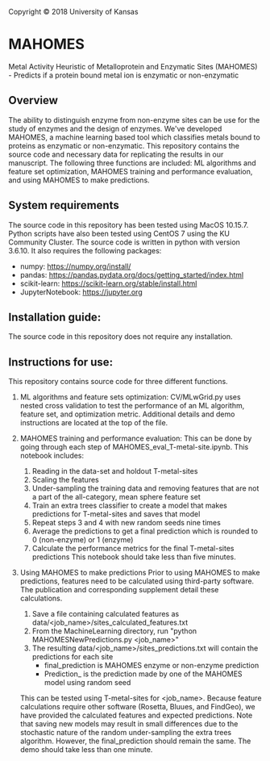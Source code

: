 Copyright © 2018 University of Kansas

# MAHOMES
Metal Activity Heuristic of Metalloprotein and Enzymatic Sites (MAHOMES) - Predicts if a protein bound metal ion is enzymatic or non-enzymatic

## Overview
The ability to distinguish enzyme from non-enzyme sites can be use for the study of enzymes and the design of enzymes. We've developed MAHOMES, a machine learning based tool which classifies metals bound to proteins as enzymatic or non-enzymatic. This repository contains the source code and necessary data for replicating the results in our manuscript. The following three functions are included: ML algorithms and feature set optimization, MAHOMES training and performance evaluation, and using MAHOMES to make predictions.

## System requirements
The source code in this repository has been tested using MacOS 10.15.7. Python scripts have also been tested using CentOS 7 using the KU Community Cluster. The source code is written in python with version 3.6.10. It also requires the following packages:
- numpy: https://numpy.org/install/
- pandas: https://pandas.pydata.org/docs/getting_started/index.html
- scikit-learn: https://scikit-learn.org/stable/install.html
- JupyterNotebook: https://jupyter.org

## Installation guide:
The source code in this repository does not require any installation.

## Instructions for use:
This repository contains source code for three different functions.

1. ML algorithms and feature sets optimization:
    CV/MLwGrid.py uses nested cross validation to test the performance of an ML algorithm, feature set, and optimization metric. Additional details and demo instructions are located at the top of the file.

2. MAHOMES training and performance evaluation:
    This can be done by going through each step of MAHOMES_eval_T-metal-site.ipynb. This notebook includes:
    1. Reading in the data-set and holdout T-metal-sites 
    2. Scaling the features
    3. Under-sampling the training data and removing features that are not a part of the all-category, mean sphere feature set
    4. Train an extra trees classifier to create a model that makes predictions for T-metal-sites and saves that model
    5. Repeat steps 3 and 4 with new random seeds nine times
    6. Average the predictions to get a final prediction which is rounded to 0 (non-enzyme) or 1 (enzyme)
    7. Calculate the performance metrics for the final T-metal-sites predictions
    This notebook should take less than five minutes.

3. Using MAHOMES to make predictions
    Prior to using MAHOMES to make predictions, features need to be calculated using third-party software. The publication and corresponding supplement detail these calculations. 
    1. Save a file containing calculated features as data/<job_name>/sites_calculated_features.txt
    2. From the MachineLearning directory, run "python MAHOMESNewPredictions.py <job_name>"
    3. The resulting data/<job_name>/sites_predictions.txt will contain the predictions for each site
        - final_prediction is MAHOMES enzyme or non-enzyme prediction
        - Prediction_<int> is the prediction made by one of the MAHOMES model using random seed <int>
    
    This can be tested using T-metal-sites for <job_name>. Because feature calculations require other software (Rosetta, Bluues, and FindGeo), we have provided the calculated features and expected predictions. Note that saving new models may result in small differences due to the stochastic nature of the random under-sampling the extra trees algorithm. However, the final_prediction should remain the same. The demo should take less than one minute.
